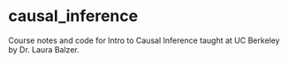 # causal_inference
Course notes and code for Intro to Causal Inference taught at UC Berkeley by Dr. Laura Balzer.
